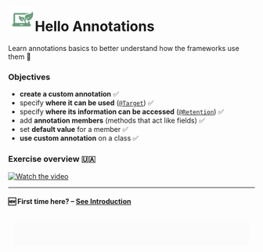 # <img src="https://raw.githubusercontent.com/bobocode-projects/resources/master/image/logo_transparent_background.png" height=50/>Hello Annotations
Learn annotations basics to better understand how the frameworks use them 💪

### Objectives

* **create a custom annotation** ✅
* specify **where it can be used** ([`@Target`](https://docs.oracle.com/en/java/javase/11/docs/api/java.base/java/lang/annotation/Target.html)) ✅
* specify **where its information can be accessed** ([`@Retention`](https://docs.oracle.com/en/java/javase/11/docs/api/java.base/java/lang/annotation/Retention.html)) ✅
* add **annotation members** (methods that act like fields) ✅
* set **default value** for a member ✅
* **use custom annotation** on a class ✅


### Exercise overview 🇺🇦
[![Watch the video](https://img.youtube.com/vi/KF1H2EOCdD4/0.jpg)](https://www.youtube.com/watch?v=KF1H2EOCdD4)

---
#### 🆕 First time here? – [See Introduction](https://github.com/bobocode-projects/java-fundamentals-exercises/tree/main/0-0-intro#introduction)
##
<div align="center"><img src="https://raw.githubusercontent.com/bobocode-projects/resources/master/animation/GitHub%20Star_3.gif" height=50/></div>